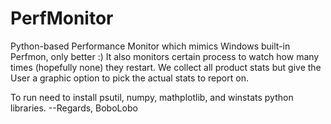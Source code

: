 # PerfMonitor
Python-based Performance Monitor which mimics Windows built-in Perfmon, only better :)  It also monitors certain process to watch how many times (hopefully none) they restart.  We collect all product stats but give the User a graphic option to pick the actual stats to report on.

To run need to install psutil, numpy, mathplotlib, and winstats python libraries.
                           --Regards, BoboLobo
